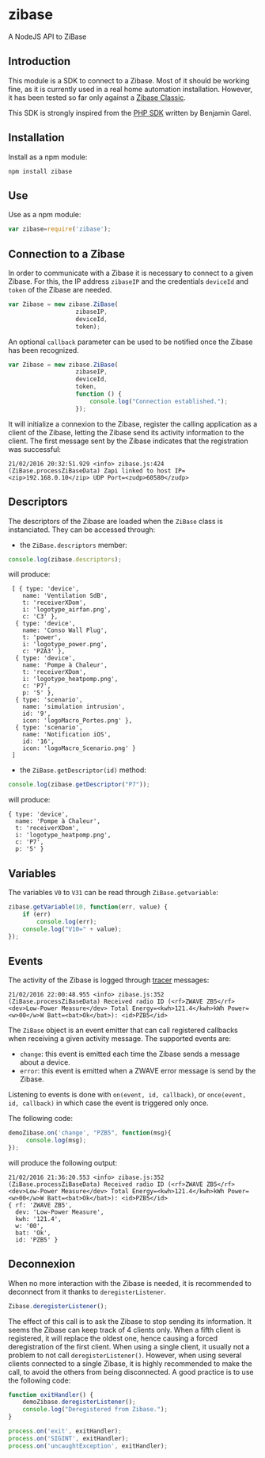 zibase
======

A NodeJS API to ZiBase

Introduction
------------

This module is a SDK to connect to a Zibase. Most of it should be working fine, as it is currently used in a real home automation installation. However, it has been tested so far only against a [Zibase Classic](http://www.zodianet.com/en/toolbox-zibase/zibase-classic.html).

This SDK is strongly inspired from the [PHP SDK](http://bgarel.free.fr/Zibase/) written by Benjamin Garel.

Installation
------------

Install as a npm module:
```npm
npm install zibase
```

Use
---

Use as a npm module:

```javascript
var zibase=require('zibase');
```

Connection to a Zibase
----------------------

In order to communicate with a Zibase it is necessary to connect to a given Zibase. For this, the IP address `zibaseIP` and the credentials  `deviceId` and `token` of the Zibase are needed.

```javascript
var Zibase = new zibase.ZiBase(
                   zibaseIP,
                   deviceId,
                   token);
```
An optional `callback` parameter can be used to be notified once the Zibase has been recognized.

```javascript
var Zibase = new zibase.ZiBase(
                   zibaseIP,
                   deviceId,
                   token,
                   function () {
                       console.log("Connection established.");
                   });
```

It will initialize a connexion to the Zibase, register the calling application as a client of the Zibase, letting the Zibase send its activity information to the client. The first message sent by the Zibase indicates that the registration was successful:
```
21/02/2016 20:32:51.929 <info> zibase.js:424 (ZiBase.processZiBaseData) Zapi linked to host IP=<zip>192.168.0.10</zip> UDP Port=<zudp>60580</zudp>
```

Descriptors
-----------
The descriptors of the Zibase are loaded when the `ZiBase` class is instanciated. They can be accessed through:

 - the `ZiBase.descriptors` member:
```javascript
console.log(zibase.descriptors);
```
will produce:
```
 [ { type: 'device',
    name: 'Ventilation SdB',
    t: 'receiverXDom',
    i: 'logotype_airfan.png',
    c: 'C3' },
  { type: 'device',
    name: 'Conso Wall Plug',
    t: 'power',
    i: 'logotype_power.png',
    c: 'PZA3' },
  { type: 'device',
    name: 'Pompe à Chaleur',
    t: 'receiverXDom',
    i: 'logotype_heatpomp.png',
    c: 'P7',
    p: '5' },
  { type: 'scenario',
    name: 'simulation intrusion',
    id: '9',
    icon: 'logoMacro_Portes.png' },
  { type: 'scenario',
    name: 'Notification iOS',
    id: '16',
    icon: 'logoMacro_Scenario.png' }
 ]
```
 - the `ZiBase.getDescriptor(id)` method:
```javascript
console.log(zibase.getDescriptor("P7"));
```
will produce:
```
{ type: 'device',
  name: 'Pompe à Chaleur',
  t: 'receiverXDom',
  i: 'logotype_heatpomp.png',
  c: 'P7',
  p: '5' }
```

Variables
---------
The variables `V0` to `V31` can be read through  `ZiBase.getvariable`:
```javascript
zibase.getVariable(10, function(err, value) {
    if (err)
        console.log(err);
    console.log("V10=" + value);
});

```

Events
------

The activity of the Zibase is logged through [tracer](https://www.npmjs.com/package/tracer/) messages:
```
21/02/2016 22:00:48.955 <info> zibase.js:352 (ZiBase.processZiBaseData) Received radio ID (<rf>ZWAVE ZB5</rf> <dev>Low-Power Measure</dev> Total Energy=<kwh>121.4</kwh>kWh Power=<w>00</w>W Batt=<bat>Ok</bat>): <id>PZB5</id>
```
The `ZiBase` object is an event emitter that can call registered callbacks when receiving a given activity message. The supported events are:

 - `change`: this event is emitted each time the Zibase sends a message about a device.
 - `error`: this event is emitted when a ZWAVE error message is send by the Zibase.

Listening to events is done with `on(event, id, callback)`, or `once(event, id, callback)` in which case the event is triggered only once.

The following code:
```javascript
demoZibase.on('change', "PZB5", function(msg){
     console.log(msg);
});
```
will produce the following output:
```
21/02/2016 21:36:20.553 <info> zibase.js:352 (ZiBase.processZiBaseData) Received radio ID (<rf>ZWAVE ZB5</rf> <dev>Low-Power Measure</dev> Total Energy=<kwh>121.4</kwh>kWh Power=<w>00</w>W Batt=<bat>Ok</bat>): <id>PZB5</id>
{ rf: 'ZWAVE ZB5',
  dev: 'Low-Power Measure',
  kwh: '121.4',
  w: '00',
  bat: 'Ok',
  id: 'PZB5' }
```

Deconnexion
-----------

When no more interaction with the Zibase is needed, it is recommended to deconnect from it thanks to `deregisterListener`.

```javascript
Zibase.deregisterListener();
```

The effect of this call is to ask the Zibase to stop sending its information. It seems the Zibase can keep track of 4 clients only. When a fifth client is registered, it will replace the oldest one, hence causing a forced deregistration of the first client. When using a single client, it usually not a problem to not call `deregisterListener()`. However, when using several clients connected to a single Zibase, it is highly recommended to make the call, to avoid the others from being disconnected. A good practice is to use the following code:
```javascript
function exitHandler() {
    demoZibase.deregisterListener();
    console.log("Deregistered from Zibase.");
}

process.on('exit', exitHandler);
process.on('SIGINT', exitHandler);
process.on('uncaughtException', exitHandler);
```



